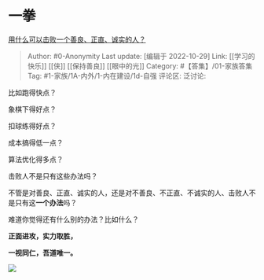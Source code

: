 # 一拳
[用什么可以击败一个善良、正直、诚实的人？](https://www.zhihu.com/question/547438612/answer/2734917738)

> Author: #0-Anonymity
> Last update: [编辑于 2022-10-29]
> Link: [[学习的快乐]] [[侠]] [[保持善良]] [[眼中的光]]
> Category: #【答集】/01-家族答集
> Tag: #1-家族/1A-内外/1-内在建设/1d-自强
> 评论区:
> 泛讨论:

比如跑得快点？

象棋下得好点？

扣球练得好点？

成本搞得低一点？

算法优化得多点？

击败人不是只有这些办法吗？

不管是对善良、正直、诚实的人，还是对不善良、不正直、不诚实的人、击败人不是只有这**一个办法**吗？

难道你觉得还有什么别的办法？比如什么？

**正面进攻，实力取胜，**

**一视同仁，吾道唯一。**

![](https://pic1.zhimg.com/50/v2-05a955d2b15522a176535db5f9fe2bc3_720w.jpg?source=1940ef5c)
